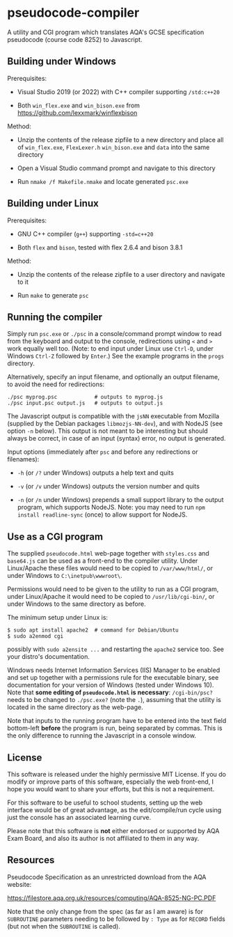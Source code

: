 # pseudocode-compiler

A utility and CGI program which translates AQA's GCSE specification pseudocode (course code 8252) to Javascript.

## Building under Windows

Prerequisites:

* Visual Studio 2019 (or 2022) with C++ compiler supporting `/std:c++20`

* Both `win_flex.exe` and `win_bison.exe` from https://github.com/lexxmark/winflexbison

Method:

* Unzip the contents of the release zipfile to a new directory and place all of `win_flex.exe`, `FlexLexer.h` `win_bison.exe` and `data` into the same directory

* Open a Visual Studio command prompt and navigate to this directory

* Run `nmake /f Makefile.nmake` and locate generated `psc.exe`

## Building under Linux

Prerequisites:

* GNU C++ compiler (`g++`) supporting `-std=c++20`

* Both `flex` and `bison`, tested with flex 2.6.4 and bison 3.8.1

Method:

* Unzip the contents of the release zipfile to a user directory and navigate to it

* Run `make` to generate `psc`

## Running the compiler

Simply run `psc.exe` or `./psc` in a console/command prompt window to read from the keyboard and output to the console, redirections using `<` and `>` work equally well too. (Note: to end input under Linux use `Ctrl-D`, under Windows `Ctrl-Z` followed by `Enter`.) See the example programs in the `progs` directory.

Alternatively, specify an input filename, and optionally an output filename, to avoid the need for redirections:

```
./psc myprog.psc            # outputs to myprog.js
./psc input.psc output.js   # outputs to output.js
```

The Javascript output is compatible with the `jsNN` executable from Mozilla (supplied by the Debian packages `libmozjs-NN-dev`), and with NodeJS (see option `-n` below). This output is not meant to be interesting but should always be correct, in case of an input (syntax) error, no output is generated.

Input options (immediately after `psc` and before any redirections or filenames):

* `-h` (or `/?` under Windows) outputs a help text and quits

* `-v` (or `/v` under Windows) outputs the version number and quits

* `-n` (or `/n` under Windows) prepends a small support library to the output program, which supports NodeJS. Note: you may need to run `npm install readline-sync` (once) to allow support for NodeJS.

## Use as a CGI program

The supplied `pseudocode.html` web-page together with `styles.css` and `base64.js` can be used as a front-end to the compiler utility. Under Linux/Apache these files would need to be copied to `/var/www/html/`, or under Windows to `C:\inetpub\wwwroot\`.

Permissions would need to be given to the utility to run as a CGI program, under Linux/Apache it would need to be copied to `/usr/lib/cgi-bin/`, or under Windows to the same directory as before.

The minimum setup under Linux is:

```
$ sudo apt install apache2  # command for Debian/Ubuntu
$ sudo a2enmod cgi
```

possibly with `sudo a2ensite ...` and restarting the `apache2` service too. See your distro's documentation.

Windows needs Internet Information Services (IIS) Manager to be enabled and set up together with a permissions rule for the executable binary, see documentation for your version of Windows (tested under Windows 10). Note that **some editing of `pseudocode.html` is necessary**: `/cgi-bin/psc?` needs to be changed to `./psc.exe?` (note the `.`), assuming that the utility is located in the same directory as the web-page.

Note that inputs to the running program have to be entered into the text field bottom-left **before** the program is run, being separated by commas. This is the only difference to running the Javascript in a console window.

## License

This software is released under the highly permissive MIT License. If you do modify or improve parts of this software, especially the web front-end, I hope you would want to share your efforts, but this is not a requirement.

For this software to be useful to school students, setting up the web interface would be of great advantage, as the edit/compile/run cycle using just the console has an associated learning curve.

Please note that this software is **not** either endorsed or supported by AQA Exam Board, and also its author is not affiliated to them in any way.

## Resources

Pseudocode Specification as an unrestricted download from the AQA website:

https://filestore.aqa.org.uk/resources/computing/AQA-8525-NG-PC.PDF

Note that the only change from the spec (as far as I am aware) is for `SUBROUTINE` parameters needing to be followed by `: Type` as for `RECORD` fields (but not when the `SUBROUTINE` is called).